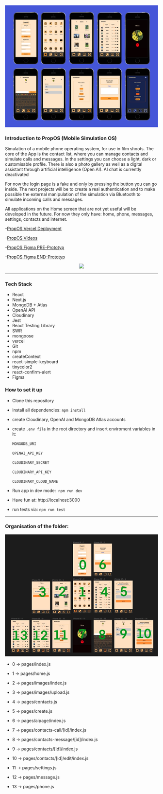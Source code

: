 ![pages of propOs](/public/header-picture.jpg)

### Introduction to PropOS (Mobile Simulation OS)

Simulation of a mobile phone operating system, for use in film shoots. The core of the App is the contact list, where you can manage contacts and simulate calls and messages. In the settings you can choose a light, dark or customisable profile. There is also a photo gallery as well as a digital assistant through artificial intelligence (Open AI). AI chat is currently deactivated

For now the login page is a fake and only by pressing the button you can go inside. The next projects will be to create a real authentication and to make possible the external manipulation of the simulation via Bluetooth to simulate incoming calls and messages.

All applications on the Home screen that are not yet useful will be developed in the future. For now they only have: home, phone, messages, settings, contacts and internet.

-[PropOS Vercel Deployment](https://mobile-simulation-prop-os.vercel.app/)

-[PropOS Videos](https://www.youtube.com/channel/UCo1oiENvwvKwavYpWnTXx-g)

-[PropOS Figma PRE-Prototyp](https://www.figma.com/proto/jp0WO7U6OP5iv2XTdg78V8/Mobile-Simulation?type=design&node-id=27-2998&scaling=min-zoom&page-id=27%3A2997&starting-point-node-id=27%3A2998)

-[PropOS Figma END-Prototyp](https://www.figma.com/proto/ns3GPnyuBqIhDBXCGJFyqg/Untitled?type=design&node-id=1-19&t=WEdlnBpxhnrJl67C-0&scaling=scale-down&page-id=0%3A1&starting-point-node-id=1%3A19)

<div align="center">
  <img src="./public/appvideo.gif" height="410px"/>
</div>

---

### Tech Stack

- React
- Next.js
- MongoDB + Atlas
- OpenAI API
- Cloudinary
- Jest
- React Testing Library
- SWR
- mongoose
- vercel
- Git
- npm
- createContext 
- react-simple-keyboard
- tinycolor2
- react-confirm-alert
- Figma


### How to set it up

- Clone this repository
- Install all dependencies: `npm install`
- create Cloudinary, OpenAI and MongoDB Atlas accounts
- create `.env file` in the root directory and insert enviroment variables in it:

   `MONGODB_URI`

   `OPENAI_API_KEY`

   `CLOUDINARY_SECRET`

   `CLOUDINARY_API_KEY`

   `CLOUDINARY_CLOUD_NAME`


- Run app in dev mode:  `npm run dev`

- Have fun at: http://localhost:3000

- run tests via: `npm run test`

---

### Organisation of the folder:

![Explanation of the folders in the App](/public/explanation-readme.jpg)

- 0 -> pages/index.js

- 1 -> pages/home.js

- 2 -> pages/images/index.js

- 3 -> pages/images/upload.js

- 4 -> pages/contacts.js

- 5 -> pages/create.js

- 6 -> pages/aipage/index.js

- 7 -> pages/contacts-call/[id]/index.js

- 8 -> pages/contacts-message/[id]/index.js

- 9 -> pages/contacts/[id]/index.js

- 10 -> pages/contacts/[id]/edit/index.js

- 11 -> pages/settings.js

- 12 -> pages/message.js

- 13 -> pages/phone.js
